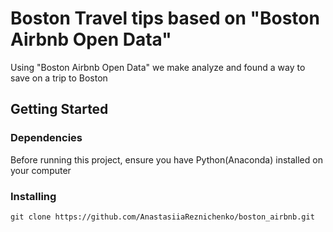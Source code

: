  # Boston Travel tips based on "Boston Airbnb Open Data" 

Using "Boston Airbnb Open Data" we make analyze and found a way to save on a trip to Boston

## Getting Started

### Dependencies
Before running this project, ensure you have Python(Anaconda) installed on your computer

### Installing
```
git clone https://github.com/AnastasiiaReznichenko/boston_airbnb.git
```
